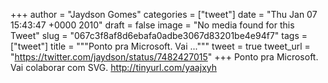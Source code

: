 
+++
author = "Jaydson Gomes"
categories = ["tweet"]
date = "Thu Jan 07 15:43:47 +0000 2010"
draft = false
image = "No media found for this Tweet"
slug = "067c3f8af8d6ebafa0adbe3067d83201be4e94f7"
tags = ["tweet"]
title = """Ponto pra Microsoft. Vai ..."""
tweet = true
tweet_url = "https://twitter.com/jaydson/status/7482427015"
+++
Ponto pra Microsoft. Vai colaborar com SVG. http://tinyurl.com/yaajxyh
